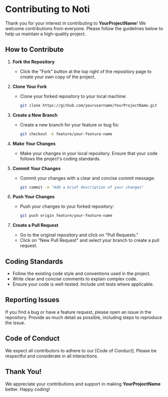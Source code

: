 # Contributing to Noti

Thank you for your interest in contributing to **YourProjectName**! We welcome contributions from everyone. Please follow the guidelines below to help us maintain a high-quality project.

## How to Contribute

1. **Fork the Repository**
   - Click the "Fork" button at the top right of the repository page to create your own copy of the project.

2. **Clone Your Fork**
   - Clone your forked repository to your local machine:
     ```bash
     git clone https://github.com/yourusername/YourProjectName.git
     ```

3. **Create a New Branch**
   - Create a new branch for your feature or bug fix:
     ```bash
     git checkout -b feature/your-feature-name
     ```

4. **Make Your Changes**
   - Make your changes in your local repository. Ensure that your code follows the project's coding standards.

5. **Commit Your Changes**
   - Commit your changes with a clear and concise commit message:
     ```bash
     git commit -m "Add a brief description of your changes"
     ```

6. **Push Your Changes**
   - Push your changes to your forked repository:
     ```bash
     git push origin feature/your-feature-name
     ```

7. **Create a Pull Request**
   - Go to the original repository and click on "Pull Requests."
   - Click on "New Pull Request" and select your branch to create a pull request.

## Coding Standards

- Follow the existing code style and conventions used in the project.
- Write clear and concise comments to explain complex code.
- Ensure your code is well-tested. Include unit tests where applicable.

## Reporting Issues

If you find a bug or have a feature request, please open an issue in the repository. Provide as much detail as possible, including steps to reproduce the issue.

## Code of Conduct

We expect all contributors to adhere to our [Code of Conduct]. Please be respectful and considerate in all interactions.

## Thank You!

We appreciate your contributions and support in making **YourProjectName** better. Happy coding!
